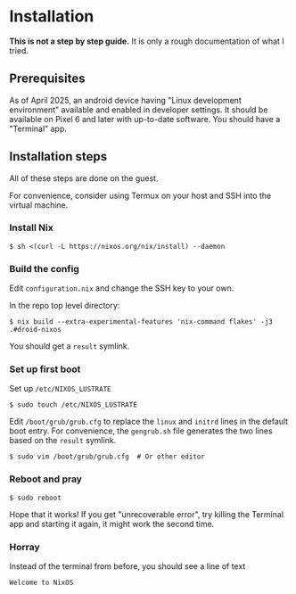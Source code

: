 # Installation

**This is not a step by step guide.** It is only a rough documentation of what I tried.

## Prerequisites

As of April 2025, an android device having "Linux development environment" available and enabled in developer settings. It should be available on Pixel 6 and later with up-to-date software. You should have a "Terminal" app.

## Installation steps

All of these steps are done on the guest.

For convenience, consider using Termux on your host and SSH into the virtual machine.

### Install Nix

```console
$ sh <(curl -L https://nixos.org/nix/install) --daemon
```

### Build the config

Edit `configuration.nix` and change the SSH key to your own.

In the repo top level directory:

```
$ nix build --extra-experimental-features 'nix-command flakes' -j3 .#droid-nixos
```

You should get a `result` symlink.

### Set up first boot

Set up `/etc/NIXOS_LUSTRATE`

```
$ sudo touch /etc/NIXOS_LUSTRATE
```

Edit `/boot/grub/grub.cfg` to replace the `linux` and `initrd` lines in the default boot entry. For convenience, the `gengrub.sh` file generates the two lines based on the `result` symlink.

```
$ sudo vim /boot/grub/grub.cfg  # Or other editor
```

### Reboot and pray

```
$ sudo reboot
```

Hope that it works! If you get "unrecoverable error", try killing the Terminal app and starting it again, it might work the second time.

### Horray

Instead of the terminal from before, you should see a line of text

```
Welcome to NixOS
```
